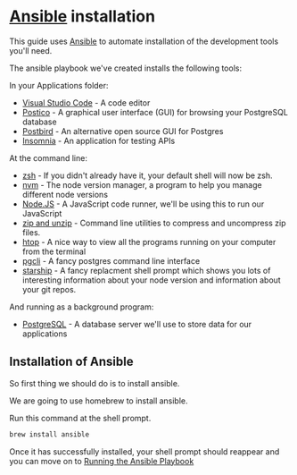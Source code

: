 # [Ansible] installation

This guide uses [Ansible](https://ansible.com) to automate installation of the
development tools you'll need.

The ansible playbook we've created installs the following tools:

In your Applications folder:

- [Visual Studio Code] - A code editor
- [Postico] - A graphical user interface (GUI) for browsing your PostgreSQL database
- [Postbird] - An alternative open source GUI for Postgres
- [Insomnia] - An application for testing APIs

At the command line:

- [zsh] - If you didn't already have it, your default shell will now be zsh.
- [nvm] - The node version manager, a program to help you manage different node
versions
- [Node.JS] - A JavaScript code runner, we'll be using this to run our JavaScript
- [zip and unzip] - Command line utilities to compress and uncompress zip files.
- [htop] - A nice way to view all the programs running on your computer from the terminal
- [pgcli] - A fancy postgres command line interface
- [starship] - A fancy replacment shell prompt which shows you lots of interesting information about your node version and information about your git repos.

And running as a background program:

- [PostgreSQL] - A database server we'll use to store data for our applications

## Installation of Ansible

So first thing we should do is to install ansible.

We are going to use homebrew to install ansible.

Run this command at the shell prompt.

```sh
brew install ansible
```

Once it has successfully installed, your shell prompt should reappear and you can move on to [Running the Ansible Playbook]

[Running the Ansible Playbook]:../common/ansible-playbook-setup.md
[Ansible]:https://ansible.com
[Visual Studio Code]:https://code.visualstudio.com/
[Postico]:https://eggerapps.at/postico/
[Postbird]:https://github.com/Paxa/postbird
[Insomnia]:https://insomnia.rest/
[zsh]:https://www.zsh.org/
[nvm]:https://github.com/nvm-sh/nvm
[Node.JS]:https://nodejs.org/en/
[htop]:https://htop.dev/
[pgcli]:https://www.pgcli.com/
[starship]:https://starship.rs
[PostgreSQL]:https://www.postgresql.org/
[zip and unzip]:http://infozip.sourceforge.net/
